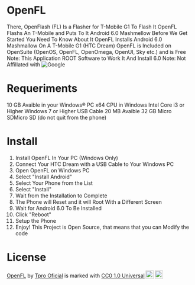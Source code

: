 # OpenFL
There, OpenFlash (FL) Is a Flasher for T-Mobile G1 To Flash It
OpenFL Flashs An T-Mobile and Puts To It Android 6.0 Mashmellow
Before We Get Started You Need To Know About It
OpenFL Installs Android 6.0 Mashmallow On A T-Mobile G1 (HTC Dream)
OpenFL is Included on OpenSuite (OpenOS, OpenFL, OpenOmega, OpenUI, Sky etc.)
and is Free
Note: This Application ROOT Software to Work It And Install 6.0
Note: Not Affillated with ![Google](https://google.com)
# Requeriments
10 GB Avaible in your Windows® PC
x64 CPU in Windows
Intel Core i3 or Higher
Windows 7 or Higher
USB Cable 
20 MB Avaible
32 GB Micro SDMicro SD (do not quit from the phone)
# Install
1. Install OpenFL In Your PC (Windows Only)
2. Connect Your HTC Dream with a USB Cable to Your Windows PC
3. Open OpenFL on Windows PC
4. Select "Install Android" 
5. Select Your Phone from the List
6. Select "Install"
7. Wait from the Installation to Complete
8. The Phone will Reset and it will Root With a Different Screen
9. Wait for Android 6.0 To Be Installed
10. Click "Reboot"
11. Setup the Phone
12. Enjoy!
This Project is Open Source, that means that you can Modify the code
# License
<p xmlns:cc="http://creativecommons.org/ns#" xmlns:dct="http://purl.org/dc/terms/"><a property="dct:title" rel="cc:attributionURL" href="https://github.com/tpro99oficial/OpenFL/">OpenFL</a> by <a rel="cc:attributionURL dct:creator" property="cc:attributionName" href="https://github.com/tpro99oficial/">Tpro Oficial</a> is marked with <a href="http://creativecommons.org/publicdomain/zero/1.0?ref=chooser-v1" target="_blank" rel="license noopener noreferrer" style="display:inline-block;">CC0 1.0 Universal<img style="height:22px!important;margin-left:3px;vertical-align:text-bottom;" src="https://mirrors.creativecommons.org/presskit/icons/cc.svg?ref=chooser-v1"><img style="height:22px!important;margin-left:3px;vertical-align:text-bottom;" src="https://mirrors.creativecommons.org/presskit/icons/zero.svg?ref=chooser-v1"></a></p>
